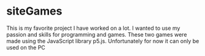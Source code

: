 # siteGames
This is my favorite project I have worked on a lot. I wanted to use my passion and skills for programming and games. These two games were made using the JavaScript library p5.js. Unfortunately for now it can only be used on the PC
